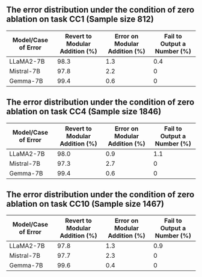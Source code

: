 ## The error distribution under the condition of zero ablation on task CC1 (Sample size 812)

| Model/Case of Error  | Revert to Modular Addition (%) | Error on Modular Addition (%) |  Fail to Output a Number (%) |
|---------|---------------------------------------------|---------------------------------------------|------------------------------------------|
| LLaMA2-7B   | 98.3                                          | 1.3                                          |    0.4                                    |
| Mistral-7B | 97.8                                          | 2.2                                          |     0                                   |
| Gemma-7B   | 99.4                                          | 0.6                                          |     0                                   |

## The error distribution under the condition of zero ablation on task CC4 (Sample size 1846)

| Model/Case of Error  | Revert to Modular Addition (%) | Error on Modular Addition (%) |  Fail to Output a Number (%) |
|---------|---------------------------------------------|---------------------------------------------|------------------------------------------|
| LLaMA2-7B   | 98.0                                          | 0.9                                          |    1.1                                    |
| Mistral-7B | 97.3                                          | 2.7                                          |     0                                   |
| Gemma-7B   | 99.4                                          | 0.6                                          |     0                                   |

## The error distribution under the condition of zero ablation on task CC10 (Sample size 1467)

| Model/Case of Error  | Revert to Modular Addition (%) | Error on Modular Addition (%) |  Fail to Output a Number (%) |
|---------|---------------------------------------------|---------------------------------------------|------------------------------------------|
| LLaMA2-7B   | 97.8                                          | 1.3                                          |    0.9                                    |
| Mistral-7B | 97.7                                          | 2.3                                          |     0                                   |
| Gemma-7B   | 99.6                                          | 0.4                                          |     0                                   |
